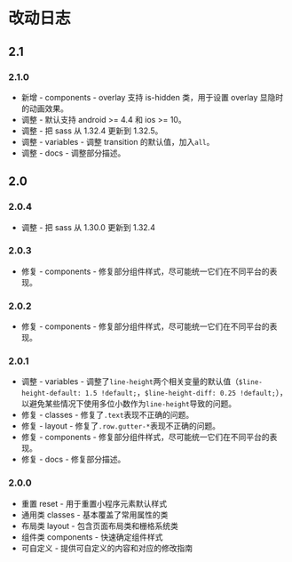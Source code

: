# 改动日志

## 2.1

### 2.1.0

- 新增 - components - overlay 支持 is-hidden 类，用于设置 overlay 显隐时的动画效果。
- 调整 - 默认支持 android >= 4.4 和 ios >= 10。
- 调整 - 把 sass 从 1.32.4 更新到 1.32.5。
- 调整 - variables - 调整 transition 的默认值，加入`all`。
- 调整 - docs - 调整部分描述。

## 2.0

### 2.0.4

- 调整 - 把 sass 从 1.30.0 更新到 1.32.4

### 2.0.3

- 修复 - components - 修复部分组件样式，尽可能统一它们在不同平台的表现。

### 2.0.2

- 修复 - components - 修复部分组件样式，尽可能统一它们在不同平台的表现。

### 2.0.1

- 调整 - variables - 调整了`line-height`两个相关变量的默认值（`$line-height-default: 1.5 !default;`，`$line-height-diff: 0.25 !default;`），以避免某些情况下使用多位小数作为`line-height`导致的问题。
- 修复 - classes - 修复了`.text`表现不正确的问题。
- 修复 - layout - 修复了`.row.gutter-*`表现不正确的问题。
- 修复 - components - 修复部分组件样式，尽可能统一它们在不同平台的表现。
- 修复 - docs - 修复部分描述。

### 2.0.0

- 重置 reset - 用于重置小程序元素默认样式
- 通用类 classes - 基本覆盖了常用属性的类
- 布局类 layout - 包含页面布局类和栅格系统类
- 组件类 components - 快速确定组件样式
- 可自定义 - 提供可自定义的内容和对应的修改指南
